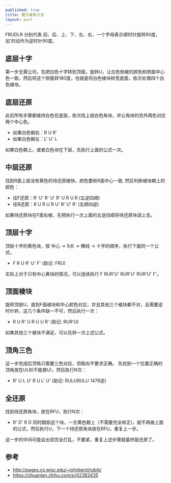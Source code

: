 ```yaml
---
published: true
title: 魔方最简方法
layout: post
---
```



FBUDLR 分别代表 前、后、上、下、左、右，一个字母表示顺时针旋转90度，加'的动作为逆时针90度。

## 底层十字
第一步无需公司，先把白色十字转到顶面，旋转U，让白色侧棱的颜色和侧面中心色一致，然后将这个侧面转180度，也就是将白色棱块转至底面，依次处理四个白色棱块。

## 底层还原

此后所有步骤都维持白色在底层，依次找上层白色角块，并让角块的另外两色对应两个中心色。

* 如果白色朝右：R  U  R' 
* 如果白色朝左：L' U' L

如果白色朝上，或者白色块在下层，先执行上面的公式一次。

## 中层还原

找到R面上层没有黄色的待还原棱快，颜色要和R面中心一致, 然后判断棱块朝上的颜色：
* 往F还原：R' U' R' U' R' U  R  U  R   (五逆四顺)
* 往B还原：R  U  R  U  R  U' R' U' R'  (五顺四逆)

如果待还原块在F面右棱，先预执行一次上面的五逆四顺将待还原块调上去。

## 顶层十字

顶层十字的黄色块，按 中心 -> 9点 -> 横线 -> 十字的顺序，执行下面同一个公式。

* F R U R' U' F'  (助记: FRU)

实际上对于只有中心黄块的情况，可以连续执行 F RUR'U' RUR'U' RUR'U' F'。 

## 顶面棱块

旋转顶层U，直到F面棱块和中心颜色对应，并且其他三个棱块都不对，且需要逆时针转，这几个条件缺一不可，然后执行一次：

* R U R' U R U U R' (助记: RUR'U)

如果其他三个棱块不满足，可以先转一次上述公式。

## 顶角三色

这一步完成后顶角只需要三色对应，但取向不要求正确。 先找到一个位置正确的顶角放在ULB(不能做U)，然后执行N次：

* R' U L U' R U L' U' (助记: RULURULU 1478逆)

## 全还原

找到待还原角块，放在RFU，执行N次：
* R' D' R D
同时跟踪这个块，一旦黄色朝上（不需要完全转正)，就不再做上面的公式，然后执行U，下一个待还原角块放在RFU，重复上一步。

这一步的中间可能会出现完全打乱，不要紧，重复上述步骤就最终能还原了。

## 参考

* http://pages.cs.wisc.edu/~johnbent/rubik/
* https://zhuanlan.zhihu.com/p/42382435